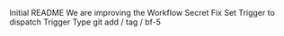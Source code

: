 Initial README
We are improving the Workflow
Secret Fix
Set Trigger to dispatch
Trigger Type
git add / tag / bf-5